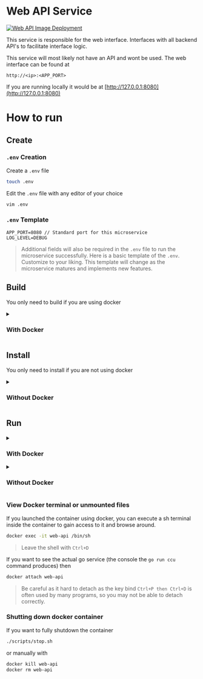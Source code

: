 # Web API Service
[![Web API Image Deployment](https://github.com/Cancer-Classification-UI/Web-API-Service/actions/workflows/docker-image.yml/badge.svg?branch=main)](https://github.com/Cancer-Classification-UI/Web-API-Service/actions/workflows/docker-image.yml)

This service is responsible for the web interface. Interfaces with all backend API's to facilitate interface logic.

This service will most likely not have an API and wont be used. The web interface can be found at

```
http://<ip>:<APP_PORT>
``` 

If you are running locally it would be at [http://127.0.0.1:8080](http://127.0.0.1:8080)

# How to run

## Create
### `.env` Creation
Create a `.env` file
```bash
touch .env
```
Edit the `.env` file with any editor of your choice
```bash
vim .env
```

### `.env` Template
```
APP_PORT=8080 // Standard port for this microservice
LOG_LEVEL=DEBUG
```
> Additional fields will also be required in the `.env` file to run the microservice successfully. Here is a basic template of the `.env`. Customize to your liking. This template will change as the microservice matures and implements new features.

## Build
You only need to build if you are using docker
<details close>
<summary><h3>With Docker</h3></summary>
<br>

```bash
docker build -t ccu-web-api .
```
</details>


## Install
You only need to install if you are not using docker

<details close>
<summary><h3>Without Docker</h3></summary>
<br>

You will need to install the respective libraries to run this service
```bash
pip install -r requirements.txt
```
</details>

## Run

<details close>
<summary><h3>With Docker</h3></summary>
<br>

Make sure you have a `log.txt` file in the repo directory, otherwise it wont be able to attach the log.txt and will give a warning and sometimes even an error
```bash
touch log.txt
```
Then run the docker image
```bash
./scripts/start.sh
```
or manually with
```bash
docker run -d -e GRADIO_SERVER_NAME=0.0.0.0 -e PYTHONUNBUFFERED=1 $(
if [ -f "$SCRIPT_DIR/../.env" ]; then
    cat "$SCRIPT_DIR/../.env" | grep "APP_PORT" | cut -d= -f2 | awk '{ print "-p "$1":"$1 }'
else
    echo "-p 8080:8080"
fi
) -v $SCRIPT_DIR/../log.txt:/usr/src/app/log.txt --name web-api ccu-web-api
```
</details>

<details close>
<summary><h3>Without Docker</h3></summary>
<br>

```bash
python main.py
```
</details>

### View Docker terminal or unmounted files
If you launched the container using docker, you can execute a sh terminal inside the container to gain access to it and browse around.
```bash
docker exec -it web-api /bin/sh
```
>Leave the shell with `Ctrl+D`

If you want to see the actual go service (the console the `go run ccu` command produces) then
```bash
docker attach web-api
```
> Be careful as it hard to detach as the key bind `Ctrl+P then Ctrl+D` is often used by many programs, so you may not be able to detach correctly.

### Shutting down docker container
If you want to fully shutdown the container
```bash
./scripts/stop.sh
```
or manually with
```bash
docker kill web-api
docker rm web-api
```

